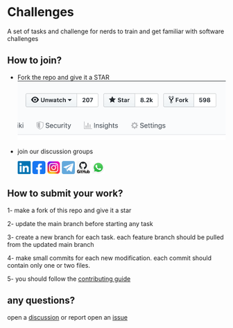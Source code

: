 # Challenges

A set of tasks and challenge for nerds to train and get familiar with software challenges

## How to join?

- Fork the repo and give it a STAR 
![](./assets/images/github-stars.png)

- join our discussion groups

  [<img src="./assets/images/social/linkedin.png" style="align: center;height: 30px;" />](https://linkedin.com/in/dibo) 
[<img src="./assets/images/social/facebook.png" style="align: center;height: 30px;" />](https://facebook.com/mobarmegeen)
[<img src="./assets/images/social/instagram.png" style="align: center;height: 30px;" />](https://instagram.com/mobarmegeen) 
[<img src="./assets/images/social/telegram.png" style="align: center;height: 30px;" />](https://t.me/mobarmegeen)
[<img src="./assets/images/social/github.png" style="align: center;height: 30px;" />](https://github.com/its-dibo) 
[<img src="./assets/images/social/whatsapp.png" style="align: center;height: 30px;" />](https://chat.whatsapp.com/DwsDeOB2GNdBrrCQQnq30r) 


 ## How to submit your work?
 1- make a fork of this repo and give it a star

 2- update the main branch before starting any task

 3- create a new branch for each task. each feature branch should be pulled from the updated main branch

 4- make small commits for each new modification. each commit should contain only one or two files.

 5- you should follow the [contributing guide](https://github.com/its-dibo/its-dibo/blob/main/CONTRIBUTING.md)


 ## any questions?
 open a [discussion](/../../discussions) or report open an [issue](/../../issues)


